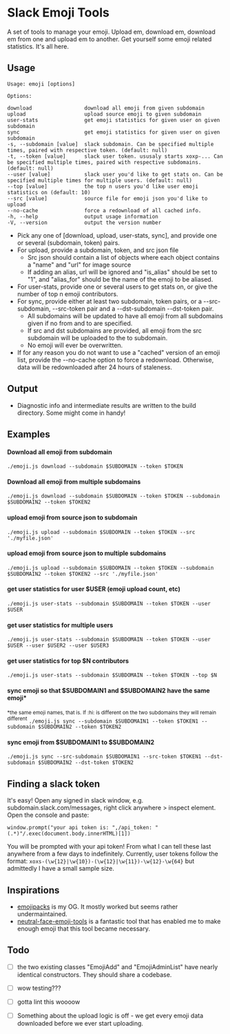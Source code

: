 # Slack Emoji Tools

A set of tools to manage your emoji. Upload em, download em, download em from one and upload em to another. Get yourself some emoji related statistics. It's all here.

## Usage

```
Usage: emoji [options]

Options:

download                 download all emoji from given subdomain
upload                   upload source emoji to given subdomain
user-stats               get emoji statistics for given user on given subdomain
sync                     get emoji statistics for given user on given subdomain
-s, --subdomain [value]  slack subdomain. Can be specified multiple times, paired with respective token. (default: null)
-t, --token [value]      slack user token. ususaly starts xoxp-... Can be specified multiple times, paired with respective subdomains. (default: null)
--user [value]           slack user you'd like to get stats on. Can be specified multiple times for multiple users. (default: null)
--top [value]            the top n users you'd like user emoji statistics on (default: 10)
--src [value]            source file for emoji json you'd like to upload
--no-cache               force a redownload of all cached info.
-h, --help               output usage information
-V, --version            output the version number
```

* Pick any one of [download, upload, user-stats, sync], and provide one or several (subdomain, token) pairs.
* For upload, provide a subdomain, token, and src json file
    * Src json should contain a list of objects where each object contains a "name" and "url" for image source
    * If adding an alias, url will be ignored and "is_alias" should be set to "1", and "alias_for" should be the name of the emoji to be aliased.
* For user-stats, provide one or several users to get stats on, or give the number of top n emoji contributors.
* For sync, provide either at least two subdomain, token pairs, or a --src-subdomain, --src-token pair and a --dst-subdomain --dst-token pair.
    * All subdomains will be updated to have all emoji from all subdomains given if no from and to are specified.
    * If src and dst subdomains are provided, all emoji from the src subdomain will be uploaded to the to subdomain.
    * No emoji will ever be overwritten.
* If for any reason you do not want to use a "cached" version of an emoji list, provide the --no-cache option to force a redownload. Otherwise, data will be redownloaded after 24 hours of staleness.

## Output

* Diagnostic info and intermediate results are written to the build directory. Some might come in handy!

## Examples

#### Download all emoji from subdomain
```./emoji.js download --subdomain $SUBDOMAIN --token $TOKEN```

#### Download all emoji from multiple subdomains
```./emoji.js download --subdomain $SUBDOMAIN --token $TOKEN --subdomain $SUBDOMAIN2 --token $TOKEN2```

#### upload emoji from source json to subdomain
```./emoji.js upload --subdomain $SUBDOMAIN --token $TOKEN --src './myfile.json'```

#### upload emoji from source json to multiple subdomains
```./emoji.js upload --subdomain $SUBDOMAIN --token $TOKEN --subdomain $SUBDOMAIN2 --token $TOKEN2 --src './myfile.json'```

#### get user statistics for user $USER (emoji upload count, etc)
```./emoji.js user-stats --subdomain $SUBDOMAIN --token $TOKEN --user $USER```

#### get user statistics for multiple users
```./emoji.js user-stats --subdomain $SUBDOMAIN --token $TOKEN --user $USER --user $USER2 --user $USER3```

#### get user statistics for top $N contributors
```./emoji.js user-stats --subdomain $SUBDOMAIN --token $TOKEN --top $N```

#### sync emoji so that $SUBDOMAIN1 and $SUBDOMAIN2 have the same emoji*
<sup>*the same emoji names, that is. If :hi: is different on the two subdomains they will remain different</sup>
```./emoji.js sync --subdomain $SUBDOMAIN1 --token $TOKEN1 --subdomain $SUBDOMAIN2 --token $TOKEN2```

#### sync emoji from $SUBDOMAIN1 to $SUBDOMAIN2
```./emoji.js sync --src-subdomain $SUBDOMAIN1 --src-token $TOKEN1 --dst-subdomain $SUBDOMAIN2 --dst-token $TOKEN2```

## Finding a slack token

It's easy! Open any signed in slack window, e.g. subdomain.slack.com/messages, right click anywhere > inspect element. Open the console and paste:
```
window.prompt("your api token is: ",/api_token: "(.*)"/.exec(document.body.innerHTML)[1])
```
You will be prompted with your api token! From what I can tell these last anywhere from a few days to indefinitely. Currently, user tokens follow the format:
`xoxs-(\w{12}|\w{10})-(\w{12}|\w{11})-\w{12}-\w{64}` but admittedly I have a small sample size.

## Inspirations
* [emojipacks](https://github.com/lambtron/emojipacks) is my OG. It mostly worked but seems rather undermaintained.
* [neutral-face-emoji-tools](https://github.com/Fauntleroy/neutral-face-emoji-tools) is a fantastic tool that has enabled me to make enough emoji that this tool became necessary.

## Todo

* [ ] the two existing classes "EmojiAdd" and "EmojiAdminList" have nearly identical constructors. They should share a codebase.
* [ ] wow testing???
* [ ] gotta lint this woooow
* [ ] Something about the upload logic is off - we get every emoji data downloaded before we ever start uploading.


